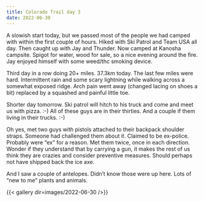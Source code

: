 ```yaml
---
title: Colorado Trail day 3
date: 2022-06-30
---
```


A slowish start today, but we passed most of the people we had camped with within the first couple of hours. Hiked with Ski Patrol and Team USA all day. Then caught up with Jay and Thunder. Now camped at Kanosha campsite. Spigot for water, wood for sale, so a nice evening around the fire. Jay enjoyed himself with some weed/thc smoking device. 

Third day in a row doing 20+ miles. 37.3km today. The last few miles were hard. Intermittent rain and some scary lightning while walking across a somewhat exposed ridge. Arch pain went away (changed lacing on shoes a bit) replaced by a squashed and painful little toe.

Shorter day tomorrow. Ski patrol will hitch to his truck and come and meet us with pizza. :-)
All of these guys are in their thirties. And a couple if them living in their trucks. :-)

Oh yes, met two guys with pistols attached to their backpack shoulder straps. Someone had challenged them about it. Claimed to be ex-police. Probably were “ex” for a reason. Met them twice, once in each direction. Wonder if they understand that by carrying a gun, it makes the rest of us think they are crazies and consider preventive measures. Should perhaps not have shipped back the ice axe. 

And I saw a couple of antelopes. Didn’t know those were up here. Lots of “new to me” plants and animals. 


{{< gallery dir=images/2022-06-30 />}}